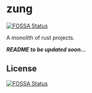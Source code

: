 # zung
[![FOSSA Status](https://app.fossa.com/api/projects/git%2Bgithub.com%2Fishaan26%2Fzung.svg?type=shield)](https://app.fossa.com/projects/git%2Bgithub.com%2Fishaan26%2Fzung?ref=badge_shield)

A monolith of  rust projects. 

___README to be updated soon...___


## License
[![FOSSA Status](https://app.fossa.com/api/projects/git%2Bgithub.com%2Fishaan26%2Fzung.svg?type=large)](https://app.fossa.com/projects/git%2Bgithub.com%2Fishaan26%2Fzung?ref=badge_large)